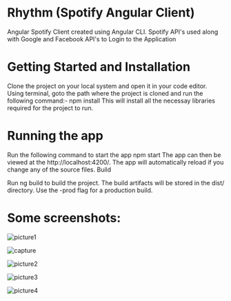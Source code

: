 # Rhythm (Spotify Angular Client)

Angular Spotify Client created using Angular CLI. Spotify API's used along with Google and Facebook API's to Login to the Application

# Getting Started and Installation

Clone the project on your local system and open it in your code editor. Using terminal, goto the path where the project is cloned and run the following command:- npm install This will install all the necessay libraries required for the project to run.

# Running the app

Run the following command to start the app npm start The app can then be viewed at the http://localhost:4200/. The app will automatically reload if you change any of the source files.
Build

Run ng build to build the project. The build artifacts will be stored in the dist/ directory. Use the -prod flag for a production build.


# Some screenshots:

![picture1](https://user-images.githubusercontent.com/31995471/35308611-73482b9a-0076-11e8-8a24-95bd0ac32b9f.png)

![capture](https://user-images.githubusercontent.com/31995471/35308741-21d8c7d2-0077-11e8-8104-90c20bb6a5fe.PNG)

![picture2](https://user-images.githubusercontent.com/31995471/35308612-735a3efc-0076-11e8-8004-2a3d9b4737b4.png)

![picture3](https://user-images.githubusercontent.com/31995471/35308613-736c469c-0076-11e8-8e25-ae2ac2168db0.png)

![picture4](https://user-images.githubusercontent.com/31995471/35308610-732db170-0076-11e8-968e-4a6ec612bdbc.png)
